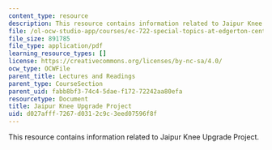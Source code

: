 ```yaml
---
content_type: resource
description: This resource contains information related to Jaipur Knee Upgrade Project.
file: /ol-ocw-studio-app/courses/ec-722-special-topics-at-edgerton-center-developing-world-prosthetics-spring-2010/d027afff7267d0312c9c3eed07596f8f_MITEC_722S10_lego_knee.pdf
file_size: 891785
file_type: application/pdf
learning_resource_types: []
license: https://creativecommons.org/licenses/by-nc-sa/4.0/
ocw_type: OCWFile
parent_title: Lectures and Readings
parent_type: CourseSection
parent_uid: fabb8bf3-74c4-5dae-f172-72242aa80efa
resourcetype: Document
title: Jaipur Knee Upgrade Project
uid: d027afff-7267-d031-2c9c-3eed07596f8f
---
```

This resource contains information related to Jaipur Knee Upgrade Project.